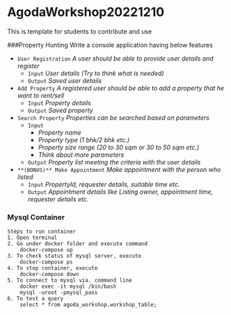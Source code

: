 # AgodaWorkshop20221210
This is template for students to contribute and use

###Property Hunting
Write a console application having below features
- ```User Registration``` _A user should be able to provide user details and register_
  - ```Input``` _User details (Try to think what is needed)_
  - ```Output``` _Saved user details_
- ```Add Property``` _A registered user should be able to add a property that he want to rent/sell_
  - ```Input``` _Property details_
  - ```Output``` _Saved property_
- ```Search Property``` _Properties can be searched based on parameters_
  - ```Input``` 
    - _Property name_
    - _Property type (1 bhk/2 bhk etc.)_
    - _Property size range (20 to 30 sqm or 30 to 50 sqm etc.)_
    - _Think about more parameters_
  - ```Output``` _Property list meeting the criteria with the user details_
- ```**(BONUS)** Make Appointment``` _Make appointment with the person who listed_
  - ```Input``` _PropertyId, requester details, suitable time etc._
  - ```Output``` _Appointment details like Listing owner, appointment time, requester details etc._

### Mysql Container
```angular2html
Steps to run container
1. Open terminal
2. Go under docker folder and execute command 
    docker-compose up
3. To check status of mysql server, execute 
    docker-compose ps
4. To stop container, execute
    docker-compose down
5. To connect to mysql via. command line
    docker exec -it mysql /bin/bash
    mysql -uroot -pmysql_pass
6. To test a query 
    select * from agoda_workshop.workshop_table;
```